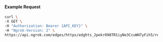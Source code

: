 <!-- Code generated for API Clients. DO NOT EDIT. -->

#### Example Request

```bash
curl \
-X GET \
-H "Authorization: Bearer {API_KEY}" \
-H "Ngrok-Version: 2" \
https://api.ngrok.com/edges/https/edghts_2pekrO98TR1iyNe3CcuWH7yFih5/routes/edghtsrt_2pekrQDVKmKx68sBdMIcKKwMwZt/saml
```
